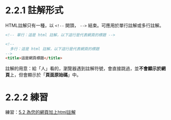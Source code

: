 # 2.2.1 註解形式

HTML註解只有一種，以 `<!--` 開頭， `-->` 結束。可應用於單行註解或多行註解。

```html
<!-- 單行：這是 html 註解，以下這行是代表網頁的標題 -->

<!--
  多行：這是 html 註解，以下這行是代表網頁的標題
-->
<title>這是網頁標題</title>
```

註解的用意：給「人」看的，瀏覽器遇到註解符號，會直接跳過，並**不會顯示於網頁**上，但會顯示於「**頁面原始碼**」中。

# 2.2.2 練習

練習：[5.2 為您的網頁加上html註解](/assignments/htmlcomment.md)

